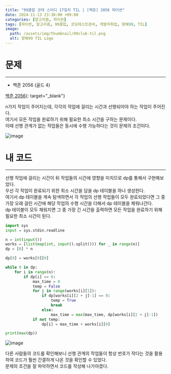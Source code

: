 ```yaml
---
title: "99클럽 코테 스터디 17일차 TIL | [백준] 2056 파이썬"
date: 2024-11-13 23:38:00 +09:00
categories: [알고리즘, 파이썬]
tags: [파이썬, 알고리즘, 99클럽, 코딩테스트준비, 개발자취업, 항해99, TIL]
image:
  path: /assets/img/thumbnail/99club-til.png
  alt: 항해99 TIL Logo
---
```

# 문제
---
- 백준 2056 (골드 4)

[백준 2056](https://www.acmicpc.net/problem/2056){: target="_blank"}

n가지 작업이 주어지는데, 각각의 작업에 걸리는 시간과 선행되어야 하는 작업이 주어진다.   
여기서 모든 작업을 완료하기 위해 필요한 최소 시간을 구하는 문제이다.   
이때 선행 관계가 없는 작업들은 동시에 수행 가능하다는 것이 문제의 조건이다.   

![image](https://github.com/user-attachments/assets/25dc1cfc-db66-414d-977a-067118ad2fb0)

# 내 코드
---
선행 작업에 걸리는 시간이 뒤 작업들의 시간에 영향을 미치므로 dp를 통해서 구현해보았다.   
우선 각 작업이 완료되기 위한 최소 시간을 담을 dp 테이블을 하나 생성한다.   
여기서 dp 테이블을 계속 탐색하면서 각 작업의 선행 작업들이 모두 완료되었다면 그 중 가장 오래 걸린 시간에 해당 작업의 수행 시간을 더해서 dp 테이블을 채워나간다.   
dp 테이블이 모두 채워지면 그 중 가장 긴 시간을 출력하면 모든 작업을 완료하기 위해 필요한 최소 시간이 된다.   

```python
import sys
input = sys.stdin.readline

n = int(input())
works = [list(map(int, input().split())) for _ in range(n)]
dp = [0] * n

dp[0] = works[0][0]

while 0 in dp:
    for i in range(n):
        if dp[i] == 0:
            max_time = 0
            temp = False
            for j in range(works[i][1]):
                if dp[works[i][2 + j]-1] == 0:
                    temp = True
                    break
                else:
                    max_time = max(max_time, dp[works[i][2 + j]-1])
            if not temp:
                dp[i] = max_time + works[i][0]

print(max(dp))
```

![image](https://github.com/user-attachments/assets/1deeec9a-ee57-465d-b46e-58745d224645)

다른 사람들의 코드를 확인해보니 선행 관계의 작업들이 항상 번호가 작다는 것을 활용하여 코드가 훨씬 간결하게 나온 것을 확인할 수 있었다.   
문제의 조건을 잘 파악하면서 코드를 작성해 나가야겠다.   